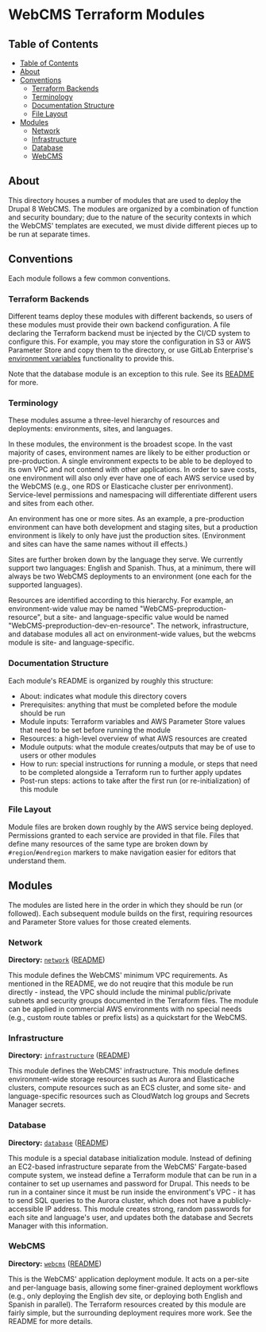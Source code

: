 # WebCMS Terraform Modules

## Table of Contents

- [Table of Contents](#table-of-contents)
- [About](#about)
- [Conventions](#conventions)
  - [Terraform Backends](#terraform-backends)
  - [Terminology](#terminology)
  - [Documentation Structure](#documentation-structure)
  - [File Layout](#file-layout)
- [Modules](#modules)
  - [Network](#network)
  - [Infrastructure](#infrastructure)
  - [Database](#database)
  - [WebCMS](#webcms)

## About

This directory houses a number of modules that are used to deploy the Drupal 8 WebCMS. The modules are organized by a combination of function and security boundary; due to the nature of the security contexts in which the WebCMS' templates are executed, we must divide different pieces up to be run at separate times.

## Conventions

Each module follows a few common conventions.

### Terraform Backends

Different teams deploy these modules with different backends, so users of these modules must provide their own backend configuration. A file declaring the Terraform backend must be injected by the CI/CD system to configure this. For example, you may store the configuration in S3 or AWS Parameter Store and copy them to the directory, or use GitLab Enterprise's [environment variables](https://docs.gitlab.com/ee/ci/variables/#custom-cicd-variables-of-type-file) functionality to provide this.

Note that the database module is an exception to this rule. See its [README](database/README.md) for more.

### Terminology

These modules assume a three-level hierarchy of resources and deployments: environments, sites, and languages.

In these modules, the environment is the broadest scope. In the vast majority of cases, environment names are likely to be either production or pre-production. A single environment expects to be able to be deployed to its own VPC and not contend with other applications. In order to save costs, one environment will also only ever have one of each AWS service used by the WebCMS (e.g., one RDS or Elasticache cluster per enrivonment). Service-level permissions and namespacing will differentiate different users and sites from each other.

An environment has one or more sites. As an example, a pre-production environment can have both development and staging sites, but a production environment is likely to only have just the production sites. (Environment and sites can have the same names without ill effects.)

Sites are further broken down by the language they serve. We currently support two languages: English and Spanish. Thus, at a minimum, there will always be two WebCMS deployments to an environment (one each for the supported languages).

Resources are identified according to this hierarchy. For example, an environment-wide value may be named "WebCMS-preproduction-resource", but a site- and language-specific value would be named "WebCMS-preproduction-dev-en-resource". The network, infrastructure, and database modules all act on environment-wide values, but the webcms module is site- and language-specific.

### Documentation Structure

Each module's README is organized by roughly this structure:

* About: indicates what module this directory covers
* Prerequisites: anything that must be completed before the module should be run
* Module inputs: Terraform variables and AWS Parameter Store values that need to be set before running the module
* Resources: a high-level overview of what AWS resources are created
* Module outputs: what the module creates/outputs that may be of use to users or other modules
* How to run: special instructions for running a module, or steps that need to be completed alongside a Terraform run to further apply updates
* Post-run steps: actions to take after the first run (or re-initialization) of this module

### File Layout

Module files are broken down roughly by the AWS service being deployed. Permissions granted to each service are provided in that file. Files that define many resources of the same type are broken down by `#region`/`#endregion` markers to make navigation easier for editors that understand them.

## Modules

The modules are listed here in the order in which they should be run (or followed). Each subsequent module builds on the first, requiring resources and Parameter Store values for those created elements.

### Network

**Directory:** [`network`](network) ([README](network/README.md))

This module defines the WebCMS' minimum VPC requirements. As mentioned in the README, we do not reuqire that this module be run directly - instead, the VPC should include the minimal public/private subnets and security groups documented in the Terraform files. The module can be applied in commercial AWS environments with no special needs (e.g., custom route tables or prefix lists) as a quickstart for the WebCMS.

### Infrastructure

**Directory:** [`infrastructure`](infrastructure) ([README](infrastructure/README.md))

This module defines the WebCMS' infrastructure. This module defines environment-wide storage resources such as Aurora and Elasticache clusters, compute resources such as an ECS cluster, and some site- and language-specific resources such as CloudWatch log groups and Secrets Manager secrets.

### Database

**Directory:** [`database`](database) ([README](database/README.md))

This module is a special database initialization module. Instead of defining an EC2-based infrastructure separate from the WebCMS' Fargate-based compute system, we instead define a Terraform module that can be run in a container to set up usernames and password for Drupal. This needs to be run in a container since it must be run inside the environment's VPC - it has to send SQL queries to the Aurora cluster, which does not have a publicly-accessible IP address. This module creates strong, random passwords for each site and language's user, and updates both the database and Secrets Manager with this information.

### WebCMS

**Directory:** [`webcms`](webcms) ([README](webcms/README.md))

This is the WebCMS' application deployment module. It acts on a per-site and per-language basis, allowing some finer-grained deployment workflows (e.g., only deploying the English dev site, or deploying both English and Spanish in parallel). The Terraform resources created by this module are fairly simple, but the surrounding deployment requires more work. See the README for more details.
